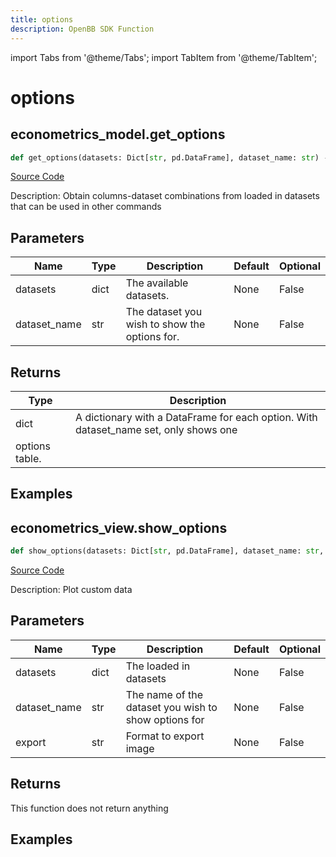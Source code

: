 ```yaml
---
title: options
description: OpenBB SDK Function
---
```


import Tabs from '@theme/Tabs';
import TabItem from '@theme/TabItem';

# options

<Tabs>
<TabItem value="model" label="Model" default>

## econometrics_model.get_options

```python title='openbb_terminal/econometrics/econometrics_model.py'
def get_options(datasets: Dict[str, pd.DataFrame], dataset_name: str) -> None:
```
[Source Code](https://github.com/OpenBB-finance/OpenBBTerminal/tree/main/openbb_terminal/econometrics/econometrics_model.py#L21)

Description: Obtain columns-dataset combinations from loaded in datasets that can be used in other commands

## Parameters

| Name | Type | Description | Default | Optional |
| ---- | ---- | ----------- | ------- | -------- |
| datasets | dict | The available datasets. | None | False |
| dataset_name | str | The dataset you wish to show the options for. | None | False |

## Returns

| Type | Description |
| ---- | ----------- |
| dict | A dictionary with a DataFrame for each option. With dataset_name set, only shows one
options table. |

## Examples



</TabItem>
<TabItem value="view" label="View">

## econometrics_view.show_options

```python title='openbb_terminal/econometrics/econometrics_view.py'
def show_options(datasets: Dict[str, pd.DataFrame], dataset_name: str, export: str) -> None:
```
[Source Code](https://github.com/OpenBB-finance/OpenBBTerminal/tree/main/openbb_terminal/econometrics/econometrics_view.py#L34)

Description: Plot custom data

## Parameters

| Name | Type | Description | Default | Optional |
| ---- | ---- | ----------- | ------- | -------- |
| datasets | dict | The loaded in datasets | None | False |
| dataset_name | str | The name of the dataset you wish to show options for | None | False |
| export | str | Format to export image | None | False |

## Returns

This function does not return anything

## Examples



</TabItem>
</Tabs>